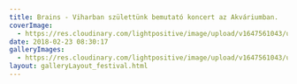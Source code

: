 ```yaml
---
title: Brains - Viharban születtünk bemutató koncert az Akváriumban.
coverImage:
  - https://res.cloudinary.com/lightpositive/image/upload/v1647561043/uploads/Brains%20-%20Viharban%20sz%C3%BClett%C3%BCnk%20bemutat%C3%B3%20koncert%20az%20Akv%C3%A1riumban./Brains.jpg
date: 2018-02-23 08:30:17
galleryImages: 
  - https://res.cloudinary.com/lightpositive/image/upload/v1647561043/uploads/Brains%20-%20Viharban%20sz%C3%BClett%C3%BCnk%20bemutat%C3%B3%20koncert%20az%20Akv%C3%A1riumban./Brains.jpg
layout: galleryLayout_festival.html
---
```

